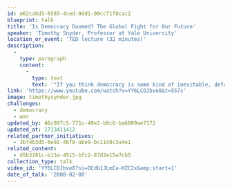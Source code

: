 ```yaml
---
id: e62cabd3-6585-4ced-9dd1-90ccf1f8cac2
blueprint: talk
title: 'Is Democracy Doomed? The Global Fight for Our Future'
speaker: 'Timothy Snyder, Professor at Yale University'
location_or_event: 'TED lecture (32 minutes)'
description:
  -
    type: paragraph
    content:
      -
        type: text
        text: '"If you think democracy is some kind of inevitable, default setting for the world, then you aren''t going to have it for very long," says historian and author Timothy Snyder. From World War I to the Russian invasion of Ukraine, Snyder dives into the structures that uplift and tear down political systems, offering a historical perspective on the current state of democracy around the world as well as the patterns of thought that lead to tyranny. He discusses a new approach to democracy that could help create and protect a future of freedom.'
link: 'https://www.youtube.com/watch?v=YY6LCOJbve8&t=557s'
image: timothysynder.jpg
challenges:
  - democracy
  - war
updated_by: 46c097c5-771c-49e2-b8c6-ba6009ae7172
updated_at: 1713411412
related_partner_initiatives:
  - 3bf463d5-6e92-4bf8-abe9-bc1148c3a4e1
related_content:
  - d5b3281c-b13a-4515-bfc2-87d2e15a7cb5
collection_type: talk
video_id: 'YY6LCOJbve8?si=OCdb1JLmCa-HZC2x&amp;start=1'
date_of_talk: '2008-02-08'
---
```

